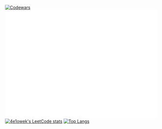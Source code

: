 <div>
  
  [![Codewars](https://github.r2v.ch/codewars?user=4e1&top_languages=true)](https://www.codewars.com/users/4e1)
  [![Codeforces stats](https://github.com/atvKail/CodeforcesStats/blob/main/output/light_card.svg)](https://codeforces.com/profile/Animehnik)
  [![4e1owek's LeetCode stats](https://leetcode-stats-six.vercel.app/?username=atvKail&theme=dark)]([https://fasthub.cc/KnlnKS/leetcode-stats])
  [![Top Langs](https://github-readme-stats.vercel.app/api/top-langs/?username=atvKail&layout=compact)](https://fasthub.cc/anuraghazra/github-readme-stats)
  
</div>

